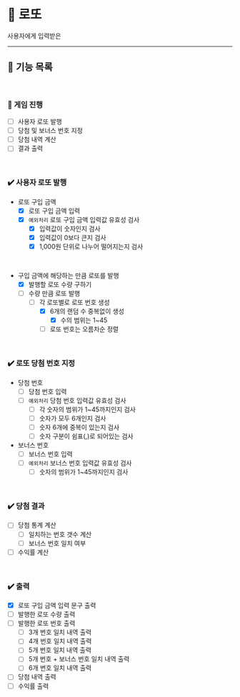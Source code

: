 # 🎊 로또

사용자에게 입력받은

---

## 🚀 기능 목록

<br>

### 🎈 게임 진행

- [ ] 사용자 로또 발행
- [ ] 당첨 및 보너스 번호 지정
- [ ] 당첨 내역 계산
- [ ] 결과 출력

<br>

### ✔️ 사용자 로또 발행

- 로또 구입 금액
    - [X] 로또 구입 금액 입력
    - [X] `예외처리` 로또 구입 금액 입력값 유효성 검사
        - [X] 입력값이 숫자인지 검사
        - [X] 입력값이 0보다 큰지 검사
        - [X] 1,000원 단위로 나누어 떨어지는지 검사

<br>

- 구입 금액에 해당하는 만큼 로또를 발행
    - [X] 발행할 로또 수량 구하기
    - [ ] 수량 만큼 로또 발행
        - [ ] 각 로또별로 로또 번호 생성
            - [X] 6개의 랜덤 수 중복없이 생성
                - [X] 수의 범위는 1~45
            - [ ] 로또 번호는 오름차순 정렬

<br>

### ✔️ 로또 당첨 번호 지정

- 당첨 번호
    - [ ] 당첨 번호 입력
    - [ ] `예외처리` 당첨 번호 입력값 유효성 검사
        - [ ] 각 숫자의 범위가 1~45까지인지 검사
        - [ ] 숫자가 모두 6개인지 검사
        - [ ] 숫자 6개에 중복이 있는지 검사
        - [ ] 숫자 구분이 쉼표(,)로 되어있는 검사
- 보너스 번호
    - [ ] 보너스 번호 입력
    - [ ] `예외처리` 보너스 번호 입력값 유효성 검사
        - [ ] 숫자의 범위가 1~45까지인지 검사

<br>

### ✔️ 당첨 결과

- [ ] 당첨 통계 계산
    - [ ] 일치하는 번호 갯수 계산
    - [ ] 보너스 번호 일치 여부
- [ ] 수익률 계산

<br>

### ✔️ 출력

- [X] 로또 구입 금액 입력 문구 출력
- [ ] 발행한 로또 수량 출력
- [ ] 발행한 로또 번호 출력
    - [ ] 3개 번호 일치 내역 출력
    - [ ] 4개 번호 일치 내역 출력
    - [ ] 5개 번호 일치 내역 출력
    - [ ] 5개 번호 + 보너스 번호 일치 내역 출력
    - [ ] 6개 번호 일치 내역 출력
- [ ] 당첨 내역 출력
- [ ] 수익률 출력